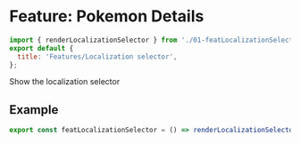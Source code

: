 # Feature: Pokemon Details

```js script
import { renderLocalizationSelector } from './01-featLocalizationSelectorDemo.js';
export default {
  title: 'Features/Localization selector',
};
```

Show the localization selector

## Example

```js story
export const featLocalizationSelector = () => renderLocalizationSelector();
```
